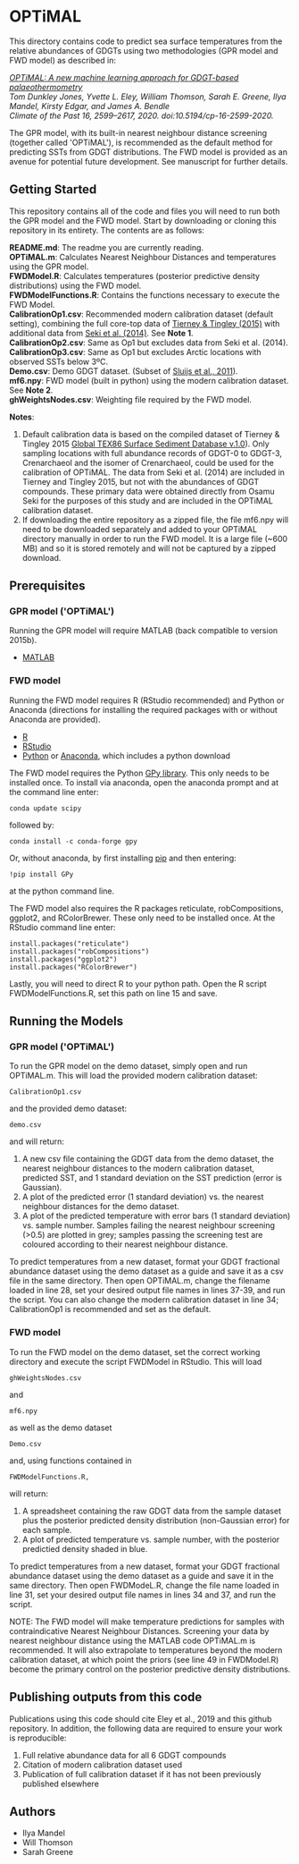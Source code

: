 # OPTiMAL

This directory contains code to predict sea surface temperatures from the relative abundances of GDGTs using two methodologies (GPR model and FWD model) as described in:

*[OPTiMAL: A new machine learning approach for GDGT-based palaeothermometry](https://doi.org/10.5194/cp-16-2599-2020)\
Tom Dunkley Jones, Yvette L. Eley, William Thomson, Sarah E. Greene, Ilya Mandel, Kirsty Edgar, and James A. Bendle\
Climate of the Past 16, 2599–2617, 2020. doi:10.5194/cp-16-2599-2020.*


The GPR model, with its built-in nearest neighbour distance screening (together called 'OPTiMAL'), is recommended as the default method for predicting SSTs from GDGT distributions. The FWD model is provided as an avenue for potential future development. See manuscript for further details.

## Getting Started

This repository contains all of the code and files you will need to run both the GPR model and the FWD model. Start by downloading or cloning this repository in its entirety. The contents are as follows:

**README.md**: The readme you are currently reading.\
**OPTiMAL.m**: Calculates Nearest Neighbour Distances and temperatures using the GPR model.\
**FWDModel.R**: Calculates temperatures (posterior predictive density distributions) using the FWD model.\
**FWDModelFunctions.R**: Contains the functions necessary to execute the FWD Model.\
**CalibrationOp1.csv**: Recommended modern calibration dataset (default setting), combining the full core-top data of [Tierney & Tingley (2015)](https://doi.org/10.1038/sdata.2015.29) with additional data from [Seki et al. (2014)](https://doi.org/10.1016/j.pocean.2014.04.013). See **Note 1**.\
**CalibrationOp2.csv**: Same as Op1 but excludes data from Seki et al. (2014).\
**CalibrationOp3.csv**: Same as Op1 but excludes Arctic locations with observed SSTs below 3ºC.\
**Demo.csv**: Demo GDGT dataset. (Subset of [Sluijs et al., 2011](https://doi.org/10.5194/cp-7-47-2011)).\
**mf6.npy**: FWD model (built in python) using the modern calibration dataset. See **Note 2**.\
**ghWeightsNodes.csv**: Weighting file required by the FWD model.

**Notes**:
1. Default calibration data is based on the compiled dataset of Tierney & Tingley 2015 [Global TEX86 Surface Sediment Database v.1.0](https://www.ncdc.noaa.gov/paleo-search/study/18615)). Only sampling locations with full abundance records of GDGT-0 to GDGT-3, Crenarchaeol and the isomer of Crenarchaeol, could be used for the calibration of OPTiMAL. The data from Seki et al. (2014) are included in Tierney and Tingley 2015, but not with the abundances of GDGT compounds. These primary data were obtained directly from Osamu Seki for the purposes of this study and are included in the OPTiMAL calibration dataset.
2. If downloading the entire repository as a zipped file, the file mf6.npy will need to be downloaded separately and added to your OPTiMAL directory manually in order to run the FWD model. It is a large file (~600 MB) and so it is stored remotely and will not be captured by a zipped download.


## Prerequisites
### GPR model ('OPTiMAL')
Running the GPR model will require MATLAB (back compatible to version 2015b). 

* [MATLAB](https://mathworks.com/products/matlab.html)

### FWD model
Running the FWD model requires R (RStudio recommended) and Python or Anaconda (directions for installing the required packages with or without Anaconda are provided).

* [R](https://www.r-project.org/)
* [RStudio](https://www.rstudio.com/)
* [Python](https://www.python.org/) or [Anaconda](https://www.anaconda.com/), which includes a python download

The FWD model requires the Python [GPy library](https://sheffieldml.github.io/GPy/). This only needs to be installed once. To install via anaconda, open the anaconda prompt and at the command line enter:

	conda update scipy

followed by:

	conda install -c conda-forge gpy

Or, without anaconda, by first installing [pip](https://pypi.org/project/pip/) and then entering:

	!pip install GPy

at the python command line.

The FWD model also requires the R packages reticulate, robCompositions, ggplot2, and RColorBrewer. These only need to be installed once. At the RStudio command line enter: 
	
	install.packages("reticulate")
	install.packages("robCompositions")
	install.packages("ggplot2")
	install.packages("RColorBrewer")

Lastly, you will need to direct R to your python path. Open the R script FWDModelFunctions.R, set this path on line 15 and save.

## Running the Models
### GPR model ('OPTiMAL')

To run the GPR model on the demo dataset, simply open and run OPTiMAL.m. This will load the provided modern calibration dataset: 

```
CalibrationOp1.csv
```

and the provided demo dataset:

```
demo.csv
```
and will return:

1) A new csv file containing the GDGT data from the demo dataset, the nearest neighbour distances to the modern calibration dataset, predicted SST, and 1 standard deviation on the SST prediction (error is Gaussian).
2) A plot of the predicted error (1 standard deviation) vs. the nearest neighbour distances for the demo dataset.
3) A plot of the predicted temperature with error bars (1 standard deviation) vs. sample number. Samples failing the nearest neighbour screening (>0.5) are plotted in grey; samples passing the screening test are coloured according to their nearest neighbour distance.

To predict temperatures from a new dataset, format your GDGT fractional abundance dataset using the demo dataset as a guide and save it as a csv file in the same directory. Then open OPTiMAL.m, change the filename loaded in line 28, set your desired output file names in lines 37-39, and run the script. You can also change the modern calibration dataset in line 34; CalibrationOp1 is recommended and set as the default.

### FWD model

To run the FWD model on the demo dataset, set the correct working directory and execute the script FWDModel in RStudio. This will load

```
ghWeightsNodes.csv
```
and
```
mf6.npy
```
as well as the demo dataset
```
Demo.csv
```
and, using functions contained in

```
FWDModelFunctions.R,
```

will return:

1) A spreadsheet containing the raw GDGT data from the sample dataset plus the posterior predicted density distribution (non-Gaussian error) for each sample.
2) A plot of predicted temperature vs. sample number, with the posterior predictied density shaded in blue.

To predict temperatures from a new dataset, format your GDGT fractional abundance dataset using the demo dataset as a guide and save it in the same directory. Then open FWDModeL.R, change the file name loaded in line 31, set your desired output file names in lines 34 and 37, and run the script.

NOTE: The FWD model will make temperature predictions for samples with contraindicative Nearest Neighbour Distances. Screening your data by nearest neighbour distance using the MATLAB code OPTiMAL.m is recommended. It will also extrapolate to temperatures beyond the modern calibration dataset, at which point the priors (see line 49 in FWDModel.R) become the primary control on the posterior predictive density distributions. 

## Publishing outputs from this code

Publications using this code should cite Eley et al., 2019 and this github repository. In addition, the following data are required to ensure your work is reproducible:
1) Full relative abundance data for all 6 GDGT compounds
2) Citation of modern calibration dataset used
3) Publication of full calibration dataset if it has not been previously published elsewhere

## Authors

* Ilya Mandel
* Will Thomson
* Sarah Greene

